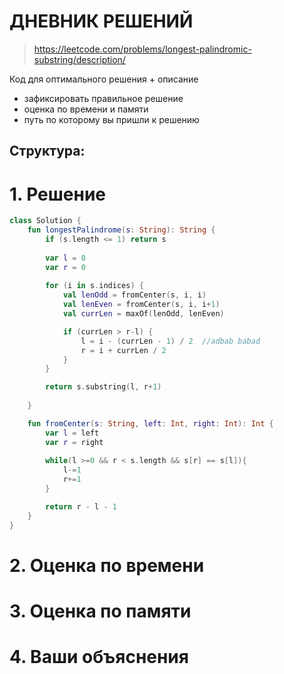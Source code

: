 # ДНЕВНИК РЕШЕНИЙ

> https://leetcode.com/problems/longest-palindromic-substring/description/

Код для оптимального решения + описание 

- зафиксировать правильное решение
- оценка по времени и памяти
- путь по которому вы пришли к решению


## Структура:

# 1. Решение

```kotlin
class Solution {
    fun longestPalindrome(s: String): String {
        if (s.length <= 1) return s
        
        var l = 0
        var r = 0
        
        for (i in s.indices) {
            val lenOdd = fromCenter(s, i, i)
            val lenEven = fromCenter(s, i, i+1)
            val currLen = maxOf(lenOdd, lenEven)

            if (currLen > r-l) {
                l = i - (currLen - 1) / 2  //adbab babad
                r = i + currLen / 2
            } 
        }

        return s.substring(l, r+1)
    
    }

    fun fromCenter(s: String, left: Int, right: Int): Int {
        var l = left
        var r = right
      
        while(l >=0 && r < s.length && s[r] == s[l]){
            l-=1
            r+=1
        }

        return r - l - 1
    }
}
```


# 2. Оценка по времени


# 3. Оценка по памяти


# 4. Ваши объяснения


